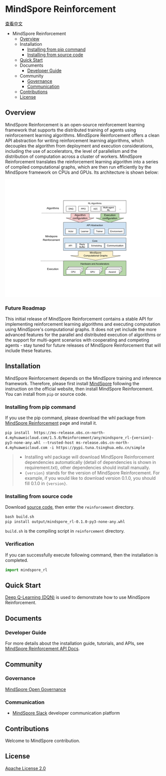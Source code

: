 # MindSpore Reinforcement

[查看中文](./README_CN.md)

<!-- TOC -->

- MindSpore Reinforcement
    - [Overview](#overview)
    - Installation
        - [Installing from pip command](#installing-from-pip-command)
        - [Installing from source code](#installing-from-source-code)
    - [Quick Start](#quick-start)
    - Documents
        - [Developer Guide](#developer-guide)
    - Community
        - [Governance](#governance)
        - [Communication](#communication)
    - [Contributions](#contributions)
    - [License](#license)

<!-- /TOC -->

## Overview

MindSpore Reinforcement is an open-source reinforcement learning framework that supports the distributed training of agents using reinforcement learning algorithms. MindSpore Reinforcement offers a clean API abstraction for writing reinforcement learning algorithms, which decouples the algorithm from deployment and execution considerations, including the use of accelerators, the level of parallelism and the distribution of computation across a cluster of workers. MindSpore Reinforcement translates the reinforcement learning algorithm into a series of compiled computational graphs, which are then run efficiently by the MindSpore framework on CPUs and GPUs. Its architecture is shown below:

![MindSpore_RL_Architecture](docs/mindspore_rl_architecture.svg)

### Future Roadmap

This initial release of MindSpore Reinforcement contains a stable API for implementing reinforcement learning algorithms and executing computation using MindSpore's computational graphs. It does not yet include the more advanced features for the parallel and distributed execution of algorithms or the support for multi-agent scenarios with cooperating and competing agents - stay tuned for future releases of MindSpore Reinforcement that will include these features.

## Installation

MindSpore Reinforcement depends on the MindSpore training and inference framework. Therefore, please first install [MindSpore](https://www.mindspore.cn/install/en) following the instruction on the official website, then install MindSpore Reinforcement. You can install from `pip` or source code.

### Installing from pip command

If you use the pip command, please download the whl package from [MindSpore Reinforcement](https://www.mindspore.cn/versions/en) page and install it.

```shell
pip install  https://ms-release.obs.cn-north-4.myhuaweicloud.com/1.5.0/Reinforcement/any/mindspore_rl-{version}-py3-none-any.whl --trusted-host ms-release.obs.cn-north-4.myhuaweicloud.com -i https://pypi.tuna.tsinghua.edu.cn/simple
```

> - Installing whl package will download MindSpore Reinforcement dependencies automatically (detail of dependencies is shown in requirement.txt),  other dependencies should install manually.
> - `{version}` stands for the version of MindSpore Reinforcement. For example, if you would like to download version 0.1.0, you should fill 0.1.0 in `{version}`.

### Installing from source code

Download [source code](https://gitee.com/mindspore/reinforcement), then enter the `reinforcement` directory.

```shell
bash build.sh
pip install output/mindspore_rl-0.1.0-py3-none-any.whl
```

`build.sh` is the compiling script in `reinforcement` directory.

### Verification

If you can successfully execute following command, then the installation is completed.

```python
import mindspore_rl
```

## Quick Start

[Deep Q-Learning (DQN)](https://www.mindspore.cn/reinforcement/docs/en/r1.5/dqn.html) is used to demonstrate how to use MindSpore Reinforcement.

## Documents

### Developer Guide

For more details about the installation guide, tutorials, and APIs, see [MindSpore Reinforcement API Docs](https://www.mindspore.cn/reinforcement/docs/en/r1.5/index.html).

## Community

### Governance

[MindSpore Open Governance](https://gitee.com/mindspore/community/blob/master/governance.md)

### Communication

- [MindSpore Slack](https://join.slack.com/t/mindspore/shared_invite/zt-dgk65rli-3ex4xvS4wHX7UDmsQmfu8w) developer communication platform

## Contributions

Welcome to MindSpore contribution.

## License

[Apache License 2.0](https://gitee.com/mindspore/reinforcement/blob/r0.1/LICENSE)

